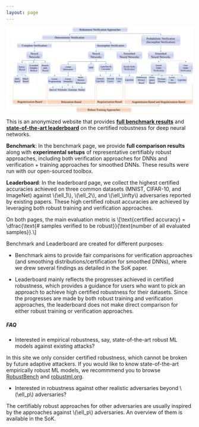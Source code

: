 ```yaml
---
layout: page
---
```


![Taxonomy of of certifiably robust approaches against \\(\ell_p\\) adversary. Full details available in SoK](/assets/taxonomy.svg)

This is an anonymized website that provides [**full benchmark results**](/benchmark) and [**state-of-the-art leaderboard**](/leaderboard) on the certified robustness for deep neural networks.

**Benchmark**: In the benchmark page, we provide **full comparison results** along with **experimental setups** of representative certifiably robust approaches, including both verification approaches for DNNs and verification + training approaches for smoothed DNNs.
These results were run with our open-sourced toolbox.


**Leaderboard**: In the leaderboard page, we collect the highest certified accuracies achieved on three common datasets (MNIST, CIFAR-10, and ImageNet) against \\(\ell_1\\), \\(\ell_2\\), and \\(\ell_\infty\\) adversaries reported by existing papers. These high certified robust accuracies are achieved by leveraging both robust training and verification approaches.

On both pages, the main evaluation metric is
\\\[\text{certified accuracy} = \\dfrac{\\text{\# samples verified to be robust}}{\\text{number of all evaluated samples}}.\\\]

Benchmark and Leaderboard are created for different purposes:  
- Benchmark aims to provide fair comparisons for verification approaches (and smoothing distributions/certification for smoothed DNNs), where we drew several findings as detailed in the SoK paper.

- Leaderboard mainly reflects the progresses achieved in certified robustness, which provides a guidance for users who want to pick an approach to achieve high certified robustness for their datasets. Since the progresses are made by both robust training and verification approaches, the leaderboard does not make direct comparison for either robust training or verification approaches.


##### FAQ

- Interested in empirical robustness, say, state-of-the-art robust ML models against existing attacks?

In this site we only consider certified robustness, which cannot be broken by future adaptive attackers. If you would like to know state-of-the-art empirically robust ML models, we recommmend you to browse [RobustBench](https://robustbench.github.io/) and [robustml.org](https://www.robust-ml.org/).

- Interested in robustness against other realistic adversaries beyond \\(\ell_p\\) adversaries?

The certifiably robust approaches for other adversaries are usually inspired by the approaches against \\(\ell_p\\) adversaries. An overview of them is available in the SoK.
